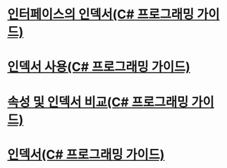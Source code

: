# [인터페이스의 인덱서(C# 프로그래밍 가이드)](indexers-in-interfaces.md)
# [인덱서 사용(C# 프로그래밍 가이드)](using-indexers.md)
# [속성 및 인덱서 비교(C# 프로그래밍 가이드)](comparison-between-properties-and-indexers.md)
# [인덱서(C# 프로그래밍 가이드)](index.md)
